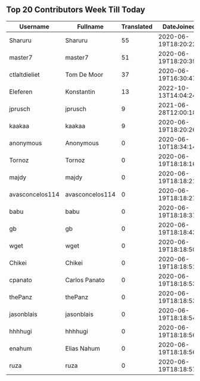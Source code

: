 ## Top 20 Contributors Week Till Today ##
|Username|Fullname|Translated|DateJoined|Language|
|--------|--------|----------|----------|-------|
|Sharuru|Sharuru|55|2020-06-19T18:20:22.|zh_Hans|
|master7|master7|51|2020-06-19T18:20:39.|pl|
|ctlaltdieliet|Tom De Moor|37|2020-06-19T16:30:47Z|nl|
|Eleferen|Konstantin|13|2022-10-13T14:04:24Z|ru|
|jprusch|jprusch|9|2021-06-28T12:00:18.|de|
|kaakaa|kaakaa|9|2020-06-19T18:20:26Z|ja|
|anonymous|Anonymous|0|2020-06-10T18:34:14.||
|Tornoz|Tornoz|0|2020-06-19T18:18:16.||
|majdy|majdy|0|2020-06-19T18:18:21.||
|avasconcelos114|avasconcelos114|0|2020-06-19T18:18:27Z||
|babu|babu|0|2020-06-19T18:18:37.||
|gb|gb|0|2020-06-19T18:18:43.||
|wget|wget|0|2020-06-19T18:18:50Z|ro|
|Chikei|Chikei|0|2020-06-19T18:18:51Z|zh_Hant|
|cpanato|Carlos Panato|0|2020-06-19T18:18:53Z||
|thePanz|thePanz|0|2020-06-19T18:18:53Z||
|jasonblais|jasonblais|0|2020-06-19T18:18:54Z||
|hhhhugi|hhhhugi|0|2020-06-19T18:18:56.||
|enahum|Elias  Nahum|0|2020-06-19T18:18:56Z|es|
|ruza|ruza|0|2020-06-19T18:18:57.||
